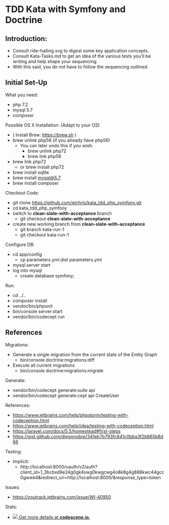 TDD Kata with Symfony and Doctrine
==================================

## Introduction:

* Consult ride-hailing.svg to digest some key application concepts.
* Consult Kata-Tasks.md to get an idea of the various tests you'll be writing and help shape your sequencing.
* With this said, you do not have to follow the sequencing outlined.

## Initial Set-Up

What you need:

* php 7.2
* mysql 5.7
* composer

Possible OS X Installation: (Adapt to your OS)

* ( Install Brew: https://brew.sh )
* brew unlink php56 (if you already have php56)
    * You can later undo this if you wish:
        * brew unlink php72
        * brew link php56
* brew link php72
    * or brew install php72
* brew install sqlite
* brew install mysql@5.7
* brew install composer

Checkout Code:

* git clone https://github.com/elchris/kata_tdd_php_symfony.git
* cd kata_tdd_php_symfony
* switch to **clean-slate-with-acceptance** branch
    * git checkout **clean-slate-with-acceptance** 
* create new working branch from **clean-slate-with-acceptance**
    * git branch kata-run-1
    * git checkout kata-run-1

Configure DB:

* cd app/config
    * cp parameters.yml.dist parameters.yml
* mysql.server start
* log into mysql
    * create database symfony;

Run:

* cd ../..
* composer install
* vendor/bin/phpunit
* bin/console server:start
* vendor/bin/codecept run

## References

Migrations:

* Generate a single migration from the current state of the Entity Graph
    * bin/console doctrine:migrations:diff
* Execute all current migrations
    * bin/console doctrine:migrations:migrate

Generate:

* vendor/bin/codecept generate:suite api
* vendor/bin/codecept generate:cept api CreateUser

References:

* https://www.jetbrains.com/help/phpstorm/testing-with-codeception.html
* https://www.jetbrains.com/help/idea/testing-with-codeception.html
* https://laravel.com/docs/5.5/homestead#first-steps
* https://gist.github.com/diegonobre/341eb7b793fc841c0bba3f2b865b8d66

Testing:

* Implicit:
    * http://localhost:8000/oauth/v2/auth?client_id=1_3bcbxd9e24g0gk4swg0kwgcwg4o8k8g4g888kwc44gcc0gwwk4&redirect_uri=http://localhost:8000/&response_type=token

Issues:

* https://youtrack.jetbrains.com/issue/WI-40950


Stats:
* [![](http://codescene.io/projects/2090/status.svg) Get more details at **codescene.io**.](http://codescene.io/projects/2090/jobs/latest-successful/results)
